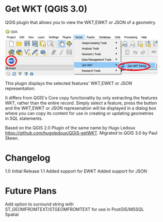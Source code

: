 Get WKT (QGIS 3.0)
===========

QGIS plugin that allows you to view the WKT,EWKT or JSON of a geometry.

![](screenshot.png)

This plugin displays the selected features' WKT,EWKT or JSON representation.

It differs from QGIS's Core copy functionality by only extracting the features WKT, rather than the entire record. Simply select a feature, press the button and the WKT,EWKT or JSON represenation will be displayed in a dialog box where you can copy its content for use in creating or updating geometries in SQL statements.

Based on the QGIS 2.0 Plugin of the same name by Hugo Ledoux https://github.com/hugoledoux/QGIS-getWKT. Migrated to QGIS 3.0 by Paul Skeen.

# Changelog
  1.0 Initial Release
  1.1 Added support for EWKT
      Added support for JSON

# Future Plans

Add option to surround string with ST_GEOMFROMTEXT/STGEOMFROMTEXT for use in PostGIS/MSSQL Spatial
